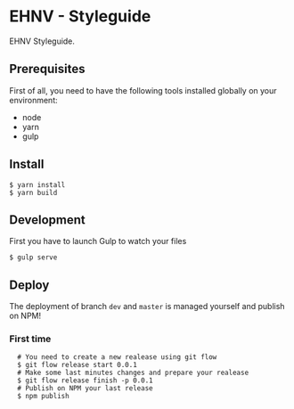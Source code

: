 # EHNV - Styleguide
EHNV Styleguide.

## Prerequisites

First of all, you need to have the following tools installed globally on your environment:

  * node
  * yarn
  * gulp

## Install

  ````shell
  $ yarn install
  $ yarn build 
  ````

## Development

First you have to launch Gulp to watch your files

  ````shell
  $ gulp serve
  ````

## Deploy
The deployment of branch `dev` and `master` is managed yourself and publish on NPM!


### First time

  ````shell
    # You need to create a new realease using git flow
    $ git flow release start 0.0.1
    # Make some last minutes changes and prepare your realease
    $ git flow release finish -p 0.0.1
    # Publish on NPM your last release
    $ npm publish
  ````
